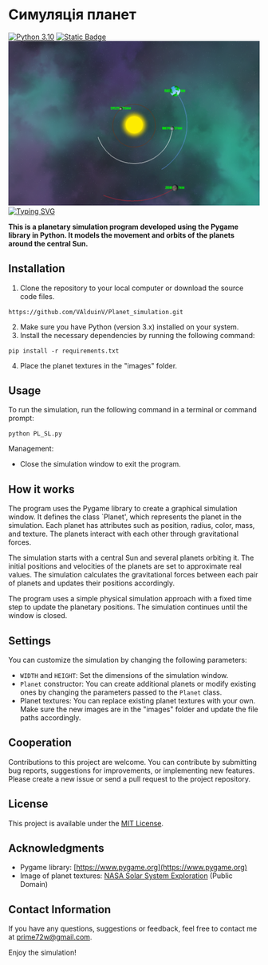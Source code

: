 # Симуляція планет

[![Python 3.10](https://img.shields.io/badge/python-3.10-blue.svg)](https://www.python.org/downloads/)
[![Static Badge](https://img.shields.io/badge/https:/PyGame-violet)](https://www.pygame.org/news)
![Simulation_planets](program/fon/SP.png)
[![Typing SVG](https://readme-typing-svg.demolab.com?font=Arial+Black&size=30&pause=1000&color=00F771&center=true&vCenter=true&width=500&lines=Simulation+of+planets)](https://git.io/typing-svg)

**This is a planetary simulation program developed using the Pygame library in Python. It models the movement and orbits of the planets around the central Sun.**

## Installation

1. Clone the repository to your local computer or download the source code files.

```shell
https://github.com/VAlduinV/Planet_simulation.git
```

2. Make sure you have Python (version 3.x) installed on your system.
3. Install the necessary dependencies by running the following command:

```shell
pip install -r requirements.txt
```

4. Place the planet textures in the "images" folder.


## Usage

To run the simulation, run the following command in a terminal or command prompt:
    
```shell
python PL_SL.py
```


Management:
- Close the simulation window to exit the program.

## How it works

The program uses the Pygame library to create a graphical simulation window. It defines the class `Planet', which represents the planet in the simulation. Each planet has attributes such as position, radius, color, mass, and texture. The planets interact with each other through gravitational forces.

The simulation starts with a central Sun and several planets orbiting it. The initial positions and velocities of the planets are set to approximate real values. The simulation calculates the gravitational forces between each pair of planets and updates their positions accordingly.

The program uses a simple physical simulation approach with a fixed time step to update the planetary positions. The simulation continues until the window is closed.

## Settings

You can customize the simulation by changing the following parameters:

- `WIDTH` and `HEIGHT`: Set the dimensions of the simulation window.
- `Planet` constructor: You can create additional planets or modify existing ones by changing the parameters passed to the `Planet` class.
- Planet textures: You can replace existing planet textures with your own. Make sure the new images are in the "images" folder and update the file paths accordingly.

## Cooperation

Contributions to this project are welcome. You can contribute by submitting bug reports, suggestions for improvements, or implementing new features. Please create a new issue or send a pull request to the project repository.

## License

This project is available under the [MIT License](LICENSE).

## Acknowledgments

- Pygame library: [https://www.pygame.org](https://www.pygame.org)
- Image of planet textures: [NASA Solar System Exploration](https://solarsystem.nasa.gov/resources/2437/solar-system-and-beyond-poster-set/) (Public Domain)

## Contact Information

If you have any questions, suggestions or feedback, feel free to contact me at [prime72w@gmail.com](mailto:prime72w@gmail.com).

Enjoy the simulation!
